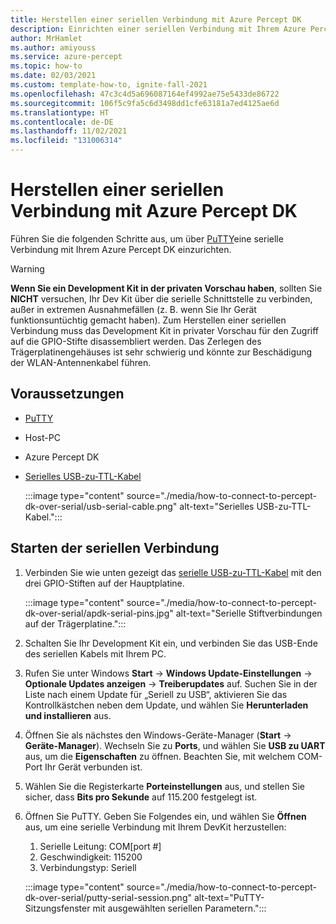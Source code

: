 ```yaml
---
title: Herstellen einer seriellen Verbindung mit Azure Percept DK
description: Einrichten einer seriellen Verbindung mit Ihrem Azure Percept DK mit einem seriellen USB-zu-TTL-Kabel
author: MrHamlet
ms.author: amiyouss
ms.service: azure-percept
ms.topic: how-to
ms.date: 02/03/2021
ms.custom: template-how-to, ignite-fall-2021
ms.openlocfilehash: 47c3c4d5a696087164ef4992ae75e5433de86722
ms.sourcegitcommit: 106f5c9fa5c6d3498dd1cfe63181a7ed4125ae6d
ms.translationtype: HT
ms.contentlocale: de-DE
ms.lasthandoff: 11/02/2021
ms.locfileid: "131006314"
---
```

# <a name="connect-to-azure-percept-dk-over-serial"></a>Herstellen einer seriellen Verbindung mit Azure Percept DK

Führen Sie die folgenden Schritte aus, um über [PuTTY](https://www.chiark.greenend.org.uk/~sgtatham/putty/latest.html)eine serielle Verbindung mit Ihrem Azure Percept DK einzurichten.

> [!WARNING]
> **Wenn Sie ein Development Kit in der privaten Vorschau haben**, sollten Sie **NICHT** versuchen, Ihr Dev Kit über die serielle Schnittstelle zu verbinden, außer in extremen Ausnahmefällen (z. B. wenn Sie Ihr Gerät funktionsuntüchtig gemacht haben). Zum Herstellen einer seriellen Verbindung muss das Development Kit in privater Vorschau für den Zugriff auf die GPIO-Stifte disassembliert werden. Das Zerlegen des Trägerplatinengehäuses ist sehr schwierig und könnte zur Beschädigung der WLAN-Antennenkabel führen.

## <a name="prerequisites"></a>Voraussetzungen

- [PuTTY](https://www.chiark.greenend.org.uk/~sgtatham/putty/latest.html)
- Host-PC
- Azure Percept DK
- [Serielles USB-zu-TTL-Kabel](https://www.adafruit.com/product/954)

    :::image type="content" source="./media/how-to-connect-to-percept-dk-over-serial/usb-serial-cable.png" alt-text="Serielles USB-zu-TTL-Kabel.":::

## <a name="start-the-serial-connection"></a>Starten der seriellen Verbindung

1. Verbinden Sie wie unten gezeigt das [serielle USB-zu-TTL-Kabel](https://www.adafruit.com/product/954) mit den drei GPIO-Stiften auf der Hauptplatine.

    :::image type="content" source="./media/how-to-connect-to-percept-dk-over-serial/apdk-serial-pins.jpg" alt-text="Serielle Stiftverbindungen auf der Trägerplatine.":::

1. Schalten Sie Ihr Development Kit ein, und verbinden Sie das USB-Ende des seriellen Kabels mit Ihrem PC.

1. Rufen Sie unter Windows **Start** -> **Windows Update-Einstellungen** -> **Optionale Updates anzeigen** -> **Treiberupdates** auf. Suchen Sie in der Liste nach einem Update für „Seriell zu USB“, aktivieren Sie das Kontrollkästchen neben dem Update, und wählen Sie **Herunterladen und installieren** aus.  

1. Öffnen Sie als nächstes den Windows-Geräte-Manager (**Start** -> **Geräte-Manager**). Wechseln Sie zu **Ports**, und wählen Sie **USB zu UART** aus, um die **Eigenschaften** zu öffnen. Beachten Sie, mit welchem COM-Port Ihr Gerät verbunden ist.

1. Wählen Sie die Registerkarte **Porteinstellungen** aus, und stellen Sie sicher, dass **Bits pro Sekunde** auf 115.200 festgelegt ist.

1. Öffnen Sie PuTTY. Geben Sie Folgendes ein, und wählen Sie **Öffnen** aus, um eine serielle Verbindung mit Ihrem DevKit herzustellen:

    1. Serielle Leitung: COM[port #]
    1. Geschwindigkeit: 115200
    1. Verbindungstyp: Seriell

    :::image type="content" source="./media/how-to-connect-to-percept-dk-over-serial/putty-serial-session.png" alt-text="PuTTY-Sitzungsfenster mit ausgewählten seriellen Parametern.":::
